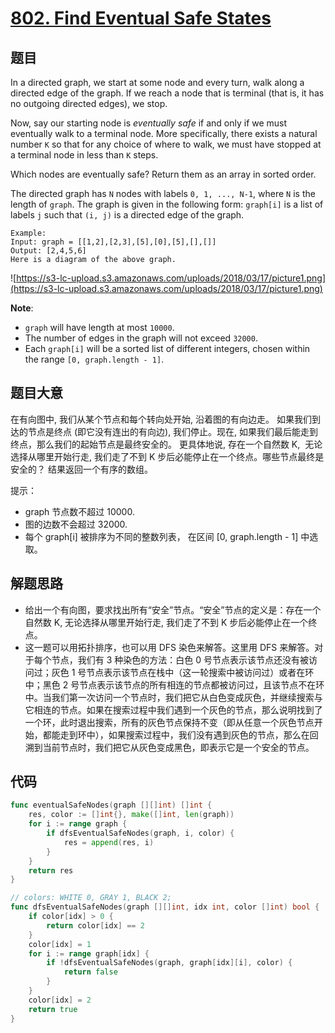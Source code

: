 # [802. Find Eventual Safe States](https://leetcode.com/problems/find-eventual-safe-states/)



## 题目

In a directed graph, we start at some node and every turn, walk along a directed edge of the graph. If we reach a node that is terminal (that is, it has no outgoing directed edges), we stop.

Now, say our starting node is *eventually safe* if and only if we must eventually walk to a terminal node. More specifically, there exists a natural number `K` so that for any choice of where to walk, we must have stopped at a terminal node in less than `K` steps.

Which nodes are eventually safe? Return them as an array in sorted order.

The directed graph has `N` nodes with labels `0, 1, ..., N-1`, where `N` is the length of `graph`. The graph is given in the following form: `graph[i]` is a list of labels `j` such that `(i, j)` is a directed edge of the graph.

```
Example:
Input: graph = [[1,2],[2,3],[5],[0],[5],[],[]]
Output: [2,4,5,6]
Here is a diagram of the above graph.
```

![https://s3-lc-upload.s3.amazonaws.com/uploads/2018/03/17/picture1.png](https://s3-lc-upload.s3.amazonaws.com/uploads/2018/03/17/picture1.png)

**Note**:

- `graph` will have length at most `10000`.
- The number of edges in the graph will not exceed `32000`.
- Each `graph[i]` will be a sorted list of different integers, chosen within the range `[0, graph.length - 1]`.

## 题目大意

在有向图中, 我们从某个节点和每个转向处开始, 沿着图的有向边走。 如果我们到达的节点是终点 (即它没有连出的有向边), 我们停止。现在, 如果我们最后能走到终点，那么我们的起始节点是最终安全的。 更具体地说, 存在一个自然数 K,  无论选择从哪里开始行走, 我们走了不到 K 步后必能停止在一个终点。哪些节点最终是安全的？ 结果返回一个有序的数组。

提示：

- graph 节点数不超过 10000.
- 图的边数不会超过 32000.
- 每个 graph[i] 被排序为不同的整数列表， 在区间 [0, graph.length - 1] 中选取。


## 解题思路

- 给出一个有向图，要求找出所有“安全”节点。“安全”节点的定义是：存在一个自然数 K, 无论选择从哪里开始行走, 我们走了不到 K 步后必能停止在一个终点。
- 这一题可以用拓扑排序，也可以用 DFS 染色来解答。这里用 DFS 来解答。对于每个节点，我们有 3 种染色的方法：白色 0 号节点表示该节点还没有被访问过；灰色 1 号节点表示该节点在栈中（这一轮搜索中被访问过）或者在环中；黑色 2 号节点表示该节点的所有相连的节点都被访问过，且该节点不在环中。当我们第一次访问一个节点时，我们把它从白色变成灰色，并继续搜索与它相连的节点。如果在搜索过程中我们遇到一个灰色的节点，那么说明找到了一个环，此时退出搜索，所有的灰色节点保持不变（即从任意一个灰色节点开始，都能走到环中），如果搜索过程中，我们没有遇到灰色的节点，那么在回溯到当前节点时，我们把它从灰色变成黑色，即表示它是一个安全的节点。

## 代码

```go
func eventualSafeNodes(graph [][]int) []int {
	res, color := []int{}, make([]int, len(graph))
	for i := range graph {
		if dfsEventualSafeNodes(graph, i, color) {
			res = append(res, i)
		}
	}
	return res
}

// colors: WHITE 0, GRAY 1, BLACK 2;
func dfsEventualSafeNodes(graph [][]int, idx int, color []int) bool {
	if color[idx] > 0 {
		return color[idx] == 2
	}
	color[idx] = 1
	for i := range graph[idx] {
		if !dfsEventualSafeNodes(graph, graph[idx][i], color) {
			return false
		}
	}
	color[idx] = 2
	return true
}
```